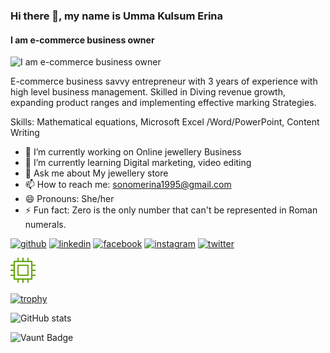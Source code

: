 ### Hi there 👋, my name is Umma Kulsum Erina 
#### I am e-commerce business owner 
![I am e-commerce business owner ](![Banner](https://drive.google.com/uc?export=view&id=1O1tXLyTnXkTCJkZLXgA76uPf5N9UTeE6))

E-commerce business savvy entrepreneur with 3 years of experience with high level business management. Skilled in Diving revenue growth, expanding product ranges and implementing effective marking Strategies.

Skills: Mathematical equations, Microsoft Excel /Word/PowerPoint, Content Writing 

- 🔭 I’m currently working on Online jewellery Business  
- 🌱 I’m currently learning Digital marketing, video editing  
- 💬 Ask me about My jewellery store  
- 📫 How to reach me: sonomerina1995@gmail.com 
- 😄 Pronouns: She/her 
- ⚡ Fun fact: Zero is the only number that can't be represented in Roman numerals. 


[<img src='https://cdn.jsdelivr.net/npm/simple-icons@3.0.1/icons/github.svg' alt='github' height='40'>](https://github.com/Ummakulsumerina)  [<img src='https://cdn.jsdelivr.net/npm/simple-icons@3.0.1/icons/linkedin.svg' alt='linkedin' height='40'>](https://www.linkedin.com/in/UmmaKulsum/)  [<img src='https://cdn.jsdelivr.net/npm/simple-icons@3.0.1/icons/facebook.svg' alt='facebook' height='40'>](https://www.facebook.com/ErinaAltaf)  [<img src='https://cdn.jsdelivr.net/npm/simple-icons@3.0.1/icons/instagram.svg' alt='instagram' height='40'>](https://www.instagram.com/ErinaAltaf/)  [<img src='https://cdn.jsdelivr.net/npm/simple-icons@3.0.1/icons/twitter.svg' alt='twitter' height='40'>](https://twitter.com/ErinaAltaf)  

<a href='https://docs.github.com/en/developers'><img src='https://raw.githubusercontent.com/acervenky/animated-github-badges/master/assets/devbadge.gif' width='40' height='40'></a> 

[![trophy](https://github-profile-trophy.vercel.app/?username=Ummakulsumerina)](https://github.com/ryo-ma/github-profile-trophy)

![GitHub stats](https://github-readme-stats.vercel.app/api?username=Ummakulsumerina&show_icons=true)  

![Vaunt Badge](https://api.vaunt.dev/v1/github/entities/Ummakulsumerina/contributions?format=svg&private=false)  


